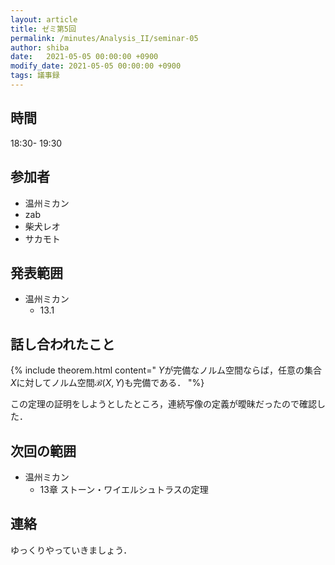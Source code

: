 ```yaml
---
layout: article
title: ゼミ第5回
permalink: /minutes/Analysis_II/seminar-05
author: shiba
date:   2021-05-05 00:00:00 +0900
modify_date: 2021-05-05 00:00:00 +0900
tags: 議事録
---
```



## 時間

18:30- 19:30

## 参加者

- 温州ミカン
- zab
- 柴犬レオ
- サカモト

## 発表範囲

- 温州ミカン
  - 13.1
    
## 話し合われたこと

{% include theorem.html content="
$Y$が完備なノルム空間ならば，任意の集合$X$に対してノルム空間$\mathcal{B}(X,Y)$も完備である．
"%}

この定理の証明をしようとしたところ，連続写像の定義が曖昧だったので確認した．

## 次回の範囲

- 温州ミカン
  - 13章 ストーン・ワイエルシュトラスの定理

## 連絡

ゆっくりやっていきましょう．
